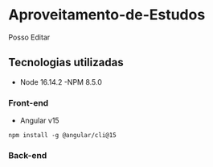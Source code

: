 # Aproveitamento-de-Estudos
Posso Editar

## Tecnologias utilizadas

- Node 16.14.2
-NPM 8.5.0

### Front-end

- Angular v15
```shell
npm install -g @angular/cli@15
```

### Back-end